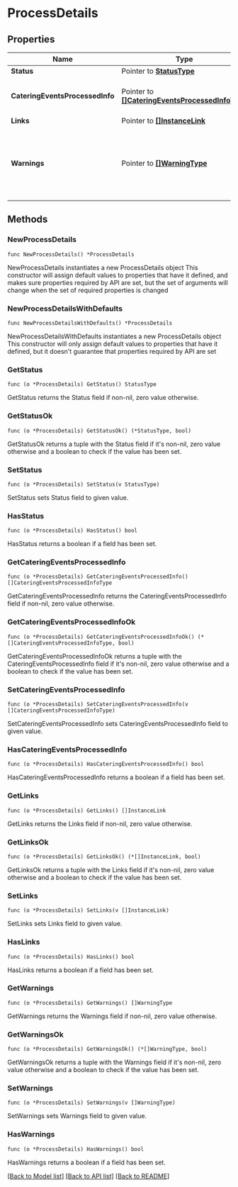 # ProcessDetails

## Properties

Name | Type | Description | Notes
------------ | ------------- | ------------- | -------------
**Status** | Pointer to [**StatusType**](StatusType.md) |  | [optional] 
**CateringEventsProcessedInfo** | Pointer to [**[]CateringEventsProcessedInfoType**](CateringEventsProcessedInfoType.md) | Status/Info of the processed events. | [optional] 
**Links** | Pointer to [**[]InstanceLink**](InstanceLink.md) |  | [optional] 
**Warnings** | Pointer to [**[]WarningType**](WarningType.md) | Used in conjunction with the Success element to define a business error. | [optional] 

## Methods

### NewProcessDetails

`func NewProcessDetails() *ProcessDetails`

NewProcessDetails instantiates a new ProcessDetails object
This constructor will assign default values to properties that have it defined,
and makes sure properties required by API are set, but the set of arguments
will change when the set of required properties is changed

### NewProcessDetailsWithDefaults

`func NewProcessDetailsWithDefaults() *ProcessDetails`

NewProcessDetailsWithDefaults instantiates a new ProcessDetails object
This constructor will only assign default values to properties that have it defined,
but it doesn't guarantee that properties required by API are set

### GetStatus

`func (o *ProcessDetails) GetStatus() StatusType`

GetStatus returns the Status field if non-nil, zero value otherwise.

### GetStatusOk

`func (o *ProcessDetails) GetStatusOk() (*StatusType, bool)`

GetStatusOk returns a tuple with the Status field if it's non-nil, zero value otherwise
and a boolean to check if the value has been set.

### SetStatus

`func (o *ProcessDetails) SetStatus(v StatusType)`

SetStatus sets Status field to given value.

### HasStatus

`func (o *ProcessDetails) HasStatus() bool`

HasStatus returns a boolean if a field has been set.

### GetCateringEventsProcessedInfo

`func (o *ProcessDetails) GetCateringEventsProcessedInfo() []CateringEventsProcessedInfoType`

GetCateringEventsProcessedInfo returns the CateringEventsProcessedInfo field if non-nil, zero value otherwise.

### GetCateringEventsProcessedInfoOk

`func (o *ProcessDetails) GetCateringEventsProcessedInfoOk() (*[]CateringEventsProcessedInfoType, bool)`

GetCateringEventsProcessedInfoOk returns a tuple with the CateringEventsProcessedInfo field if it's non-nil, zero value otherwise
and a boolean to check if the value has been set.

### SetCateringEventsProcessedInfo

`func (o *ProcessDetails) SetCateringEventsProcessedInfo(v []CateringEventsProcessedInfoType)`

SetCateringEventsProcessedInfo sets CateringEventsProcessedInfo field to given value.

### HasCateringEventsProcessedInfo

`func (o *ProcessDetails) HasCateringEventsProcessedInfo() bool`

HasCateringEventsProcessedInfo returns a boolean if a field has been set.

### GetLinks

`func (o *ProcessDetails) GetLinks() []InstanceLink`

GetLinks returns the Links field if non-nil, zero value otherwise.

### GetLinksOk

`func (o *ProcessDetails) GetLinksOk() (*[]InstanceLink, bool)`

GetLinksOk returns a tuple with the Links field if it's non-nil, zero value otherwise
and a boolean to check if the value has been set.

### SetLinks

`func (o *ProcessDetails) SetLinks(v []InstanceLink)`

SetLinks sets Links field to given value.

### HasLinks

`func (o *ProcessDetails) HasLinks() bool`

HasLinks returns a boolean if a field has been set.

### GetWarnings

`func (o *ProcessDetails) GetWarnings() []WarningType`

GetWarnings returns the Warnings field if non-nil, zero value otherwise.

### GetWarningsOk

`func (o *ProcessDetails) GetWarningsOk() (*[]WarningType, bool)`

GetWarningsOk returns a tuple with the Warnings field if it's non-nil, zero value otherwise
and a boolean to check if the value has been set.

### SetWarnings

`func (o *ProcessDetails) SetWarnings(v []WarningType)`

SetWarnings sets Warnings field to given value.

### HasWarnings

`func (o *ProcessDetails) HasWarnings() bool`

HasWarnings returns a boolean if a field has been set.


[[Back to Model list]](../README.md#documentation-for-models) [[Back to API list]](../README.md#documentation-for-api-endpoints) [[Back to README]](../README.md)


